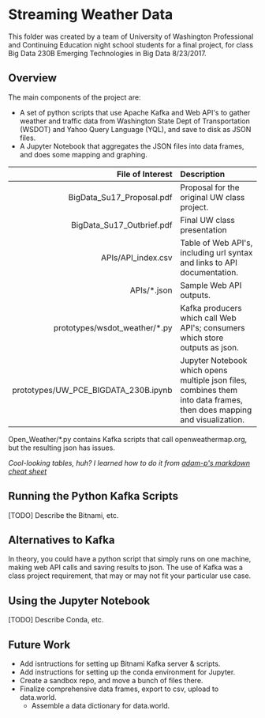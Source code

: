 # Streaming Weather Data

This folder was created by a team of University of Washington Professional and Continuing Education night school students for a final project, for class Big Data 230B Emerging Technologies in Big Data 8/23/2017.

## Overview
The main components of the project are:
- A set of python scripts that use Apache Kafka and Web API's to gather weather and traffic data from Washington State Dept of Transportation (WSDOT) and Yahoo Query Language (YQL), and save to disk as JSON files.
- A Jupyter Notebook that aggregates the JSON files into data frames, and does some mapping and graphing.


|File of Interest | Description |
|----------------:|:------------|
| BigData_Su17_Proposal.pdf | Proposal for the original UW class project. |
| BigData_Su17_Outbrief.pdf | Final UW class presentation | 
| APIs/API_index.csv | Table of Web API's, including url syntax and links to API documentation. |
| APIs/\*.json       | Sample Web API outputs. |
| prototypes/wsdot_weather/\*.py | Kafka producers which call Web API's; consumers which store outputs as json. |
| prototypes/UW_PCE_BIGDATA_230B.ipynb | Jupyter Notebook which opens multiple json files, combines them into data frames, then does mapping and visualization.|

Open_Weather/\*.py contains Kafka scripts that call openweathermap.org, but the  resulting json has issues.

_Cool-looking tables, huh?  I learned how to do it from [adam-p's markdown cheat sheet](https://github.com/adam-p/markdown-here/wiki/Markdown-Cheatsheet)_

## Running the Python Kafka Scripts
[TODO] Describe the Bitnami, etc.

## Alternatives to Kafka
In theory, you could have a python script that simply runs on one machine, making web API calls and saving results to json. The use of Kafka was a class project requirement, that may or may not fit your particular use case.  

## Using the Jupyter Notebook
[TODO] Describe Conda, etc.

## Future Work
- Add isntructions for setting up Bitnami Kafka server & scripts.
- Add instructions for setting up the conda environment for Jupyter.
- Create a sandbox repo, and move a bunch of files there.
- Finalize comprehensive data frames, export to csv, upload to data.world.
  - Assemble a data dictionary for data.world.
